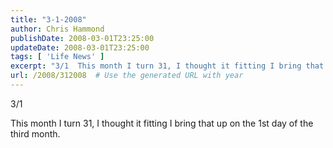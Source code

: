 ```yaml
---
title: "3-1-2008"
author: Chris Hammond
publishDate: 2008-03-01T23:25:00
updateDate: 2008-03-01T23:25:00
tags: [ 'Life News' ]
excerpt: "3/1  This month I turn 31, I thought it fitting I bring that up on the 1st day of the third month.  "
url: /2008/312008  # Use the generated URL with year
---
```

<p>3/1</p> <p>This month I turn 31, I thought it fitting I bring that up on the 1st day of the third month.</p> <p>&#160;</p>
